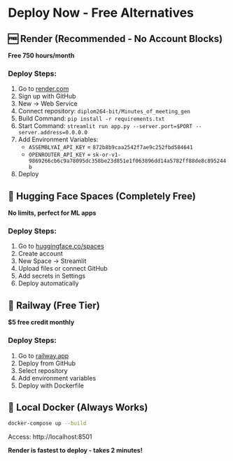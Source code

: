 # Deploy Now - Free Alternatives

## 🆓 Render (Recommended - No Account Blocks)
**Free 750 hours/month**

### Deploy Steps:
1. Go to [render.com](https://render.com)
2. Sign up with GitHub
3. New → Web Service
4. Connect repository: `diplom264-bit/Minutes_of_meeting_gen`
5. Build Command: `pip install -r requirements.txt`
6. Start Command: `streamlit run app.py --server.port=$PORT --server.address=0.0.0.0`
7. Add Environment Variables:
   - `ASSEMBLYAI_API_KEY` = `872b8b9caa2542f7ae9c252fbd584641`
   - `OPENROUTER_API_KEY` = `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`
8. Deploy

## 🤗 Hugging Face Spaces (Completely Free)
**No limits, perfect for ML apps**

### Deploy Steps:
1. Go to [huggingface.co/spaces](https://huggingface.co/spaces)
2. Create account
3. New Space → Streamlit
4. Upload files or connect GitHub
5. Add secrets in Settings
6. Deploy automatically

## 🚀 Railway (Free Tier)
**$5 free credit monthly**

### Deploy Steps:
1. Go to [railway.app](https://railway.app)
2. Deploy from GitHub
3. Select repository
4. Add environment variables
5. Deploy with Dockerfile

## 🐳 Local Docker (Always Works)
```bash
docker-compose up --build
```
Access: http://localhost:8501

**Render is fastest to deploy - takes 2 minutes!**